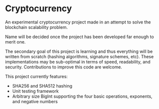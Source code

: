# Cryptocurrency
An experimental cryptocurrency project made in an attempt to solve the blockchain scalability problem.

Name will be decided once the project has been developed far enough to merit one.

The secondary goal of this project is learning and thus everything will be written from scratch (hashing algorithms, signature schemes, etc). These implementations may be sub-optimal in terms of speed, readability, and security. Contributions to improve this code are welcome.

This project currently features:
* SHA256 and SHA512 hashing
* Unit testing framework
* Arbitrary size BigInt supporting the four basic operations, exponents, and negative numbers